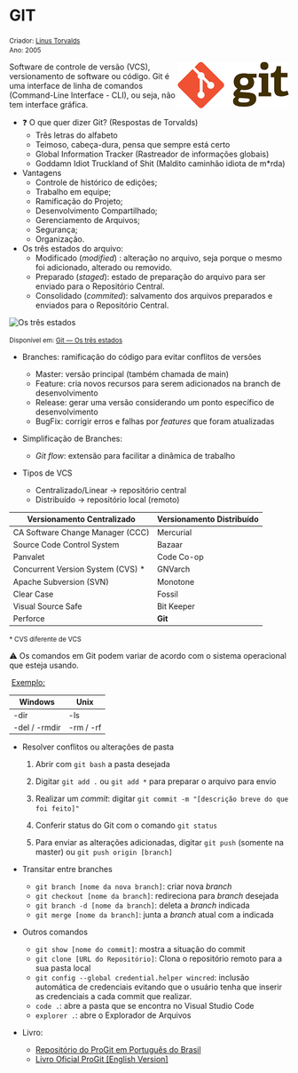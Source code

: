 # GIT

<small>Criador: <a href="https://github.com/torvalds">Linus Torvalds</a> <br/>Ano: 2005</small> 

<img src=".\git-logo.png" alt="1200px-Git-logo.svg" align="right" />Software de controle de versão (VCS), versionamento de software ou código. Git é uma interface de linha de comandos (Command-Line Interface - CLI), ou seja, não tem interface gráfica.

- :question: O que quer dizer Git? (Respostas de Torvalds)
  - Três letras do alfabeto
  - Teimoso, cabeça-dura, pensa que sempre está certo
  - Global Information Tracker (Rastreador de informações globais)
  - Goddamn Idiot Truckland of Shit (Maldito caminhão idiota de m*rda)
- Vantagens
  - Controle de histórico de edições;
  - Trabalho em equipe;
  - Ramificação do Projeto;
  - Desenvolvimento Compartilhado;
  - Gerenciamento de Arquivos;
  - Segurança;
  - Organização.
- Os três estados do arquivo:
  - Modificado (*modified*) : alteração no arquivo, seja porque o mesmo foi adicionado, alterado ou removido. 
  - Preparado (*staged*): estado de preparação do arquivo para ser enviado para o Repositório Central. 
  - Consolidado (*commited*): salvamento dos arquivos preparados e enviados para o Repositório Central. 

<img src=".\Os três estados.png" alt="Os três estados"/>

<small>Disponível em: <a href="https://medium.com/@devmasterteam/git-ebook-8808f7301054">Git — Os três estados</a></small>

- Branches: ramificação do código para evitar conflitos de versões

  - Master: versão principal (também chamada de main)
  - Feature: cria novos recursos para serem adicionados na branch de desenvolvimento
  - Release: gerar uma versão considerando um ponto específico de desenvolvimento
  - BugFix: corrigir erros e falhas por *features* que foram atualizadas

  

- Simplificação de Branches: 

  - *Git flow*: extensão para facilitar a dinâmica de trabalho



- Tipos de VCS
  - Centralizado/Linear → repositório central
  - Distribuído → repositório local (remoto)

| Versionamento Centralizado        | Versionamento Distribuído |
| --------------------------------- | ------------------------- |
| CA Software Change Manager (CCC)  | Mercurial                 |
| Source Code Control System        | Bazaar                    |
| Panvalet                          | Code Co-op                |
| Concurrent Version System (CVS) * | GNVarch                   |
| Apache Subversion (SVN)           | Monotone                  |
| Clear Case                        | Fossil                    |
| Visual Source Safe                | Bit Keeper                |
| Perforce                          | **Git**                   |

<small> * CVS diferente de VCS  </small>



:warning: Os comandos em Git podem variar de acordo com o sistema operacional que esteja usando.

​	<u>Exemplo:</u>

| Windows       | Unix      |
| ------------- | --------- |
| -dir          | -ls       |
| -del / -rmdir | -rm / -rf |

- Resolver conflitos ou alterações de pasta

  1. Abrir com `git bash` a pasta desejada 

  2. Digitar `git add .` ou `git add *` para preparar o arquivo para envio

  3. Realizar um *commit*: digitar `git commit -m "[descrição breve do que foi feito]"`

  4. Conferir status do Git com o comando `git status`

  5. Para enviar as alterações adicionadas, digitar  `git push` (somente na master) ou  `git push origin [branch]`

     

- Transitar entre branches

  - `git branch [nome da nova branch]`: criar nova *branch*
  - `git checkout [nome da branch]`: redireciona para *branch* desejada
  - `git branch -d [nome da branch]`: deleta a *branch* indicada
  - `git merge [nome da branch]`: junta a *branch* atual com a indicada

- Outros comandos

  - `git show [nome do commit]`: mostra a situação do commit
  - `git clone [URL do Repositório]`: Clona o repositório remoto para a sua pasta local
  - `git config --global credential.helper wincred`: inclusão automática de credenciais evitando que o usuário tenha que inserir as credenciais a cada commit que realizar.
  - `code .`: abre a pasta que se encontra no Visual Studio Code
  - `explorer .`: abre o Explorador de Arquivos

- Livro: 
  - [Repositório do ProGit em Português do Brasil](https://github.com/progit/progit2-pt-br)
  - [Livro Oficial ProGit [English Version]](http://git-scm.com/book/en/v2)

